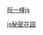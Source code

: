 [阮一峰js](https://wangdoc.com/javascript/basic/introduction.html)

[js秘密花园](http://bonsaiden.github.io/JavaScript-Garden/zh/)

